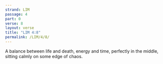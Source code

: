 ```yaml
---
strand: LIM
passage: 4
part: 0
verse: 8
layout: verse
title: "LIM 4:8"
permalink: /LIM/4/8/
---
```

A balance between life and death, energy and time, perfectly in the middle, sitting calmly on some edge of chaos.

